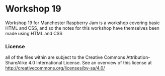 # Workshop 19
Workshop 19 for Manchester Raspberry Jam is a workshop covering basic HTML and CSS, and so the notes for this workshop have themselves been made using HTML and CSS

### License
all of the files within are subject to the Creative Commons Attribution-ShareAlike 4.0 International License. See an overview of this license at http://creativecommons.org/licenses/by-sa/4.0/

